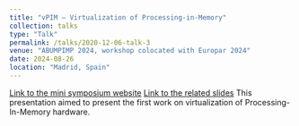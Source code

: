 ```yaml
---
title: "vPIM – Virtualization of Processing-in-Memory"
collection: talks
type: "Talk"
permalink: /talks/2020-12-06-talk-3
venue: "ABUMPIMP 2024, workshop colocated with Europar 2024"
date: 2024-08-26
location: "Madrid, Spain"
---
```


[Link to the mini symposium website](https://www.upmem.com/abumpimp-2024/)
[Link to the related slides](https://www.upmem.com/wp-content/uploads/2024/09/ABUMPIMP-2024-Invited-talk-Processing-in-Memory-Virtualization.pdf)
This presentation aimed to present the first work on virtualization of Processing-In-Memory hardware.